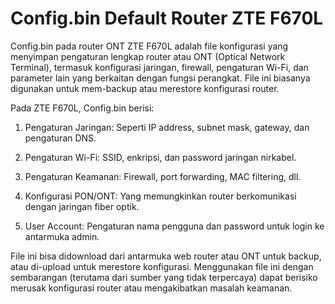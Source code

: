 # Config.bin Default Router ZTE F670L

Config.bin pada router ONT ZTE F670L adalah file konfigurasi yang menyimpan pengaturan lengkap router atau ONT (Optical Network Terminal), termasuk konfigurasi jaringan, firewall, pengaturan Wi-Fi, dan parameter lain yang berkaitan dengan fungsi perangkat. File ini biasanya digunakan untuk mem-backup atau merestore konfigurasi router.

Pada ZTE F670L, Config.bin berisi:

1. Pengaturan Jaringan: Seperti IP address, subnet mask, gateway, dan pengaturan DNS.

2. Pengaturan Wi-Fi: SSID, enkripsi, dan password jaringan nirkabel.

3. Pengaturan Keamanan: Firewall, port forwarding, MAC filtering, dll.

4. Konfigurasi PON/ONT: Yang memungkinkan router berkomunikasi dengan jaringan fiber optik.

5. User Account: Pengaturan nama pengguna dan password untuk login ke antarmuka admin.

File ini bisa didownload dari antarmuka web router atau ONT untuk backup, atau di-upload untuk merestore konfigurasi. Menggunakan file ini dengan sembarangan (terutama dari sumber yang tidak terpercaya) dapat berisiko merusak konfigurasi router atau mengakibatkan masalah keamanan.
